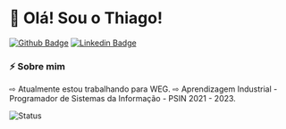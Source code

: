 # 👋 Olá! Sou o Thiago!

[![Github Badge](https://img.shields.io/badge/-Github-000?style=flat-square&logo=Github&logoColor=white&link=https://github.com/Thiago-M-Braga)](https://github.com/Thiago-M-Braga)
[![Linkedin Badge](https://img.shields.io/badge/-LinkedIn-blue?style=flat-square&logo=Linkedin&logoColor=white&link=https://www.linkedin.com/in/thiago-braga-587827234/)](https://www.linkedin.com/in/thiago-braga-587827234/)

### ⚡ Sobre mim

⇨ Atualmente estou trabalhando para WEG.
⇨ Aprendizagem Industrial - Programador de Sistemas da Informação - PSIN 2021 - 2023.

![Status](https://github-readme-stats.vercel.app/api?username=Thiago-M-Braga)
